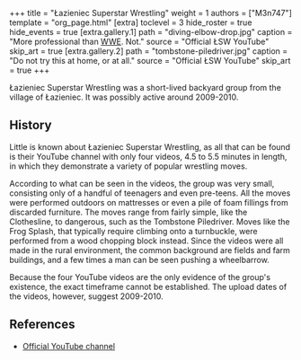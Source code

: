 +++
title = "Łazieniec Superstar Wrestling"
weight = 1
authors = ["M3n747"]
template = "org_page.html"
[extra]
toclevel = 3
hide_roster = true
hide_events = true
[extra.gallery.1]
path = "diving-elbow-drop.jpg"
caption = "More professional than [WWE](@/o/wwe.md). Not."
source = "Official ŁSW YouTube"
skip_art = true
[extra.gallery.2]
path = "tombstone-piledriver.jpg"
caption = "Do not try this at home, or at all."
source = "Official ŁSW YouTube"
skip_art = true
+++

Łazieniec Superstar Wrestling was a short-lived backyard group from the village of Łazieniec. It was possibly active around 2009-2010.

## History

Little is known about Łazieniec Superstar Wrestling, as all that can be found is their YouTube channel with only four videos, 4.5 to 5.5 minutes in length, in which they demonstrate a variety of popular wrestling moves.

According to what can be seen in the videos, the group was very small, consisting only of a handful of teenagers and even pre-teens. All the moves were performed outdoors on mattresses or even a pile of foam fillings from discarded furniture. The moves range from fairly simple, like the Clothesline, to dangerous, such as the Tombstone Piledriver. Moves like the Frog Splash, that typically require climbing onto a turnbuckle, were performed from a wood chopping block instead. Since the videos were all made in the rural environment, the common background are fields and farm buildings, and a few times a man can be seen pushing a wheelbarrow.

Because the four YouTube videos are the only evidence of the group's existence, the exact timeframe cannot be established. The upload dates of the videos, however, suggest 2009-2010.

## References

* [Official YouTube channel](https://www.youtube.com/@1SuperStarWrestling1/videos)
